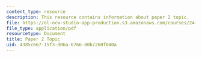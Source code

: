 ```yaml
---
content_type: resource
description: This resource contains information about paper 2 topic.
file: https://ol-ocw-studio-app-production.s3.amazonaws.com/courses/24-04j-justice-spring-2012/4385c66715f3d06a676680b7260f040a_MIT24_04JS12_paper2.pdf
file_type: application/pdf
resourcetype: Document
title: Paper 2 Topic
uid: 4385c667-15f3-d06a-6766-80b7260f040a
---
```

